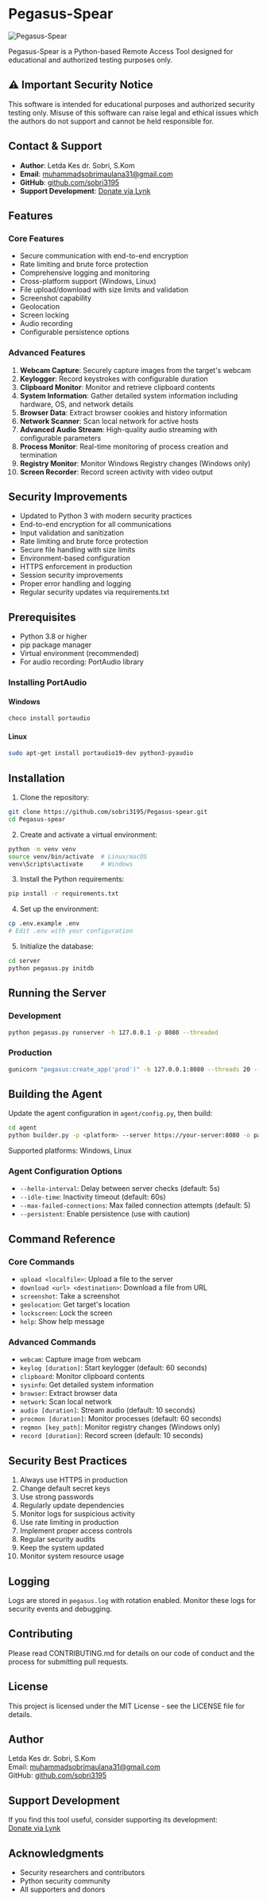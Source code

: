 # Pegasus-Spear

![Pegasus-Spear](Pegasus-spear.jpg)

Pegasus-Spear is a Python-based Remote Access Tool designed for educational and authorized testing purposes only.

## ⚠️ Important Security Notice

This software is intended for educational purposes and authorized security testing only. Misuse of this software can raise legal and ethical issues which the authors do not support and cannot be held responsible for.

## Contact & Support

- **Author**: Letda Kes dr. Sobri, S.Kom
- **Email**: muhammadsobrimaulana31@gmail.com
- **GitHub**: [github.com/sobri3195](https://github.com/sobri3195)
- **Support Development**: [Donate via Lynk](https://lynk.id/muhsobrimaulana)

## Features

### Core Features
- Secure communication with end-to-end encryption
- Rate limiting and brute force protection
- Comprehensive logging and monitoring
- Cross-platform support (Windows, Linux)
- File upload/download with size limits and validation
- Screenshot capability
- Geolocation
- Screen locking
- Audio recording
- Configurable persistence options

### Advanced Features
1. **Webcam Capture**: Securely capture images from the target's webcam
2. **Keylogger**: Record keystrokes with configurable duration
3. **Clipboard Monitor**: Monitor and retrieve clipboard contents
4. **System Information**: Gather detailed system information including hardware, OS, and network details
5. **Browser Data**: Extract browser cookies and history information
6. **Network Scanner**: Scan local network for active hosts
7. **Advanced Audio Stream**: High-quality audio streaming with configurable parameters
8. **Process Monitor**: Real-time monitoring of process creation and termination
9. **Registry Monitor**: Monitor Windows Registry changes (Windows only)
10. **Screen Recorder**: Record screen activity with video output

## Security Improvements

- Updated to Python 3 with modern security practices
- End-to-end encryption for all communications
- Input validation and sanitization
- Rate limiting and brute force protection
- Secure file handling with size limits
- Environment-based configuration
- HTTPS enforcement in production
- Session security improvements
- Proper error handling and logging
- Regular security updates via requirements.txt

## Prerequisites

- Python 3.8 or higher
- pip package manager
- Virtual environment (recommended)
- For audio recording: PortAudio library

### Installing PortAudio

#### Windows
```powershell
choco install portaudio
```

#### Linux
```bash
sudo apt-get install portaudio19-dev python3-pyaudio
```

## Installation

1. Clone the repository:
```bash
git clone https://github.com/sobri3195/Pegasus-spear.git
cd Pegasus-spear
```

2. Create and activate a virtual environment:
```bash
python -m venv venv
source venv/bin/activate  # Linux/macOS
venv\Scripts\activate     # Windows
```

3. Install the Python requirements:
```bash
pip install -r requirements.txt
```

4. Set up the environment:
```bash
cp .env.example .env
# Edit .env with your configuration
```

5. Initialize the database:
```bash
cd server
python pegasus.py initdb
```

## Running the Server

### Development
```bash
python pegasus.py runserver -h 127.0.0.1 -p 8080 --threaded
```

### Production
```bash
gunicorn "pegasus:create_app('prod')" -b 127.0.0.1:8080 --threads 20 --certfile cert.pem --keyfile key.pem
```

## Building the Agent

Update the agent configuration in `agent/config.py`, then build:

```bash
cd agent
python builder.py -p <platform> --server https://your-server:8080 -o payload
```

Supported platforms: Windows, Linux

### Agent Configuration Options

- `--hello-interval`: Delay between server checks (default: 5s)
- `--idle-time`: Inactivity timeout (default: 60s)
- `--max-failed-connections`: Max failed connection attempts (default: 5)
- `--persistent`: Enable persistence (use with caution)

## Command Reference

### Core Commands
- `upload <localfile>`: Upload a file to the server
- `download <url> <destination>`: Download a file from URL
- `screenshot`: Take a screenshot
- `geolocation`: Get target's location
- `lockscreen`: Lock the screen
- `help`: Show help message

### Advanced Commands
- `webcam`: Capture image from webcam
- `keylog [duration]`: Start keylogger (default: 60 seconds)
- `clipboard`: Monitor clipboard contents
- `sysinfo`: Get detailed system information
- `browser`: Extract browser data
- `network`: Scan local network
- `audio [duration]`: Stream audio (default: 10 seconds)
- `procmon [duration]`: Monitor processes (default: 60 seconds)
- `regmon [key_path]`: Monitor registry changes (Windows only)
- `record [duration]`: Record screen (default: 10 seconds)

## Security Best Practices

1. Always use HTTPS in production
2. Change default secret keys
3. Use strong passwords
4. Regularly update dependencies
5. Monitor logs for suspicious activity
6. Use rate limiting in production
7. Implement proper access controls
8. Regular security audits
9. Keep the system updated
10. Monitor system resource usage

## Logging

Logs are stored in `pegasus.log` with rotation enabled. Monitor these logs for security events and debugging.

## Contributing

Please read CONTRIBUTING.md for details on our code of conduct and the process for submitting pull requests.

## License

This project is licensed under the MIT License - see the LICENSE file for details.

## Author
Letda Kes dr. Sobri, S.Kom  
Email: muhammadsobrimaulana31@gmail.com  
GitHub: [github.com/sobri3195](https://github.com/sobri3195)

## Support Development

If you find this tool useful, consider supporting its development:  
[Donate via Lynk](https://lynk.id/muhsobrimaulana)

## Acknowledgments

- Security researchers and contributors
- Python security community
- All supporters and donors
